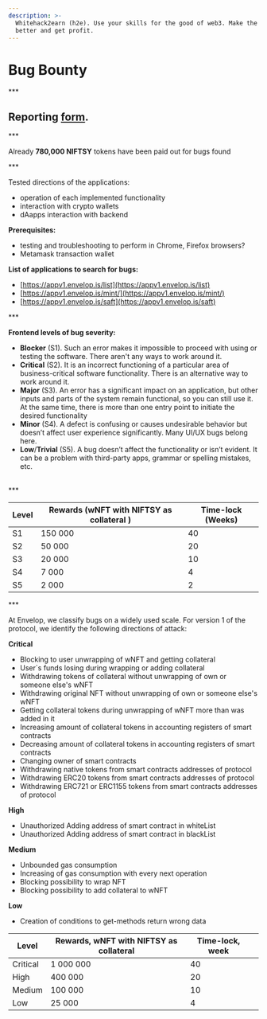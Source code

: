 ```yaml
---
description: >-
  Whitehack2earn (h2e). Use your skills for the good of web3. Make the world a
  better and get profit.
---
```


# Bug Bounty

\*\*\*

## **Reporting** [form](https://docs.google.com/forms/d/e/1FAIpQLSdD6XFJsbRfPNUf79qczjuc44NnhPl2Tv_c9HViJ_RsQ09iFw/viewform).&#x20;

\*\*\*

Already **780,000 NIFTSY** tokens have been paid out for bugs found

\*\*\*

Tested directions of the applications:

* operation of each implemented functionality
* interaction with crypto wallets
* dAapps interaction with backend

**Prerequisites:**&#x20;

* testing and troubleshooting to perform in Chrome, Firefox browsers?
* Metamask transaction wallet

**List of applications to search for bugs:**

* [https://appv1.envelop.is/list](https://appv1.envelop.is/list)
* [https://appv1.envelop.is/mint/](https://appv1.envelop.is/mint/)
* [https://appv1.envelop.is/saft](https://appv1.envelop.is/saft)

\*\*\*

**Frontend levels of bug severity:**

* **Blocker** (S1). Such an error makes it impossible to proceed with using or testing the software. There aren't any ways to work around it.
* **Critical** (S2). It is an incorrect functioning of a particular area of business-critical software functionality. There is an alternative way to work around it.
* **Major** (S3). An error has a significant impact on an application, but other inputs and parts of the system remain functional, so you can still use it. At the same time, there is more than one entry point to initiate the desired functionality
* **Minor** (S4). A defect is confusing or causes undesirable behavior but doesn’t affect user experience significantly. Many UI/UX bugs belong here.&#x20;
* **Low**/**Trivial** (S5). A bug doesn’t affect the functionality or isn’t evident. It can be a problem with third-party apps, grammar or spelling mistakes, etc.

\
\*\*\*

| Level | Rewards (wNFT with NIFTSY as collateral ) | Time-lock (Weeks) |
| ----- | ----------------------------------------- | ----------------- |
| S1    | 150 000                                   | 40                |
| S2    | 50 000                                    | 20                |
| S3    | 20 000                                    | 10                |
| S4    | 7 000                                     | 4                 |
| S5    | 2 000                                     | 2                 |

\*\*\*

At Envelop, we classify bugs on a widely used scale. For version 1 of the protocol, we identify the following directions of attack:

**Critical**&#x20;

* Blocking to user unwrapping of wNFT and getting collateral
* User\`s funds losing during wrapping or adding collateral
* Withdrawing tokens of collateral without unwrapping of own or someone else's wNFT
* Withdrawing original NFT without unwrapping of own or someone else's wNFT
* Getting collateral tokens during unwrapping of wNFT more than was added in it
* Increasing amount of collateral tokens in accounting registers of smart contracts
* Decreasing amount of collateral tokens in accounting registers of smart contracts
* Changing owner of smart contracts
* Withdrawing native tokens from smart contracts addresses of protocol
* Withdrawing ERC20 tokens from smart contracts addresses of protocol
* Withdrawing ERC721 or ERC1155 tokens from smart contracts addresses of protocol

**High**

* Unauthorized Adding address of smart contract in whiteList
* Unauthorized Adding address of smart contract in blackList

**Medium**

* Unbounded gas consumption
* Increasing of gas consumption with every next operation
* Blocking possibility to wrap NFT
* Blocking possibility to add collateral to wNFT

**Low**

* Creation of conditions to get-methods return wrong data

<table><thead><tr><th>Level</th><th>Rewards, wNFT with NIFTSY as collateral</th><th>Time-lock, week</th><th data-hidden></th></tr></thead><tbody><tr><td>Critical</td><td>1 000 000</td><td>40</td><td></td></tr><tr><td>High</td><td>400 000</td><td>20</td><td></td></tr><tr><td>Medium</td><td>100 000</td><td>10</td><td></td></tr><tr><td>Low</td><td>25 000</td><td>4</td><td></td></tr></tbody></table>
